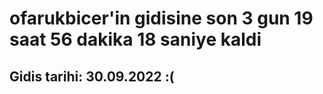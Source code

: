 # ofarukbicer'in gidisine son 3 gun 19 saat 56 dakika 18 saniye kaldi

## Gidis tarihi: 30.09.2022 :(